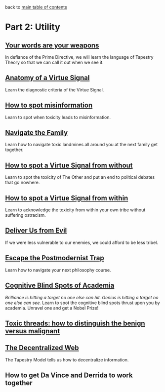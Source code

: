 back to [main table of contents](https://github.com/wds4/tribal-tapestry/blob/main/essays/bookJustification/README.md)

Part 2: Utility
=====

## [Your words are your weapons]()
In defiance of the Prime Directive, we will learn the language of Tapestry Theory so that we can call it out when we see it.

## [Anatomy of a Virtue Signal]()
Learn the diagnostic criteria of the Virtue Signal.

## [How to spot misinformation]()
Learn to spot when toxicity leads to misinformation.

## [Navigate the Family]()
Learn how to navigate toxic landmines all around you at the next family get together.

## [How to spot a Virtue Signal from without]()
Learn to spot the toxicity of The Other and put an end to political debates that go nowhere.

## [How to spot a Virtue Signal from within]()
Learn to acknowledge the toxicity from within your own tribe without suffering ostracism.

## [Deliver Us from Evil]()
If we were less vulnerable to our enemies, we could afford to be less tribel.

## [Escape the Postmodernist Trap]()
Learn how to navigate your next philosophy course.

## [Cognitive Blind Spots of Academia](https://github.com/wds4/tribal-tapestry/blob/main/essays/bookJustification/utility/academia.md)
*Brilliance is hitting a target no one else can hit. Genius is hitting a target no one else can see.* Learn to spot the cognitive blind spots thrust upon you by academia. Unravel one and get a Nobel Prize!

## [Toxic threads: how to distinguish the benign versus malignant]()

## [The Decentralized Web]()
The Tapestry Model tells us how to decentralize information.








## How to get Da Vince and Derrida to work together
